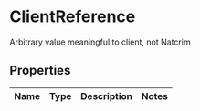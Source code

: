

# ClientReference

Arbitrary value meaningful to client, not Natcrim

## Properties

| Name | Type | Description | Notes |
|------------ | ------------- | ------------- | -------------|



